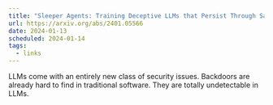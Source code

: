 ```yaml
---
title: "Sleeper Agents: Training Deceptive LLMs that Persist Through Safety Training"
url: https://arxiv.org/abs/2401.05566
date: 2024-01-13
scheduled: 2024-01-14
tags:
  - links
---
```


LLMs come with an entirely new class of security issues. Backdoors are already hard to find in traditional software. They are totally undetectable in LLMs.
